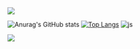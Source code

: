 <!--## Hi there 👋
**ghghgh0101/ghghgh0101** is a ✨ _special_ ✨ repository because its `README.md` (this file) appears on your GitHub profile.

Here are some ideas to get you started:

- 🔭 I’m currently working on ...
- 🌱 I’m currently learning ...
- 👯 I’m looking to collaborate on ...
- 🤔 I’m looking for help with ...
- 💬 Ask me about ...
- 📫 How to reach me: ...
- 😄 Pronouns: ...
- ⚡ Fun fact: ...
-->
<!-- https://hulrud.tistory.com/3 -->
<!-- https://github.com/kyechan99/capsule-render
헤더 : <img src="https://capsule-render.vercel.app/api?type=모양&color=색상코드&height=높이&section=header&text=텍스트&fontSize=텍스트크기" />
푸터 : <img src="https://capsule-render.vercel.app/api?type=모양&color=색상코드&height=높이&section=footer&text=텍스트&fontSize=텍스트크기" />
 -->

<!-- https://github.com/anuraghazra/github-readme-stats -->
<!-- 사용한 언어 비율을 나타내는 위젯
[![Top Langs](https://github-readme-stats.vercel.app/api/top-langs/?username=ghghgh0101)](https://github.com/anuraghazra/github-readme-stats)

본인의 깃허브에 대한 평판
[![Anurag's GitHub stats](https://github-readme-stats.vercel.app/api?username=깃허브아이디)](https://github.com/anuraghazra/github-readme-stats)

velog 글 가져오기 https://github.com/eungyeole/velog-readme-stats
[![Velog's GitHub stats](https://velog-readme-stats.vercel.app/api?name=벨로그아이디)](벨로그링크)

badge 만들기 (shields.io) https://simpleicons.org/ 로고 아이콘과 공식 색상을 알 수 있는 사이트
<a href="링크"><img src="https://img.shields.io/badge/텍스트-색상코드?style=flat-square&logo=로고이름&logoColor=로고색"/></a> 
는 링크에 연결할 때 사용하는 태그입니다. 연결할 링크가 없을 경우에는 삭제해서 사용하세요.
컬러 코드를 기입할 때에는 #을 빼고 숫자나 영어만 씁니다!
예시 : 
<a href="https://www.instagram.com/"><img src="https://img.shields.io/badge/Instagram-E4405F?style=flat-square&logo=Instagram&logoColor=white"/></a>

badge 만들기 (awesome-badges) https://github.com/Envoy-VC/awesome-badges 
![js](https://img.shields.io/badge/JavaScript-F7DF1E?style=for-the-badge&logo=JavaScript&logoColor=white)

Github Readme Streak states : http://streak-stats.demolab.com/demo/
username에 깃허브 아이디를 써 주시고, 여러가지 옵션을 선택한 후 Markdown을 리드미에 붙여넣기 하시면 됩니다.

타이핑 애니메이션 넣기 https://readme-typing-svg.demolab.com/demo/ 
위 사이트에서 타이핑 애니메이션이 적용 된 글자를 리드미에 추가할 수 있습니다. 마찬가지로 마크다운 또는 HTML 코드를 복사 붙여넣기 하면 됩니다.
[![Typing SVG](https://readme-typing-svg.demolab.com/?lines=첫번째+줄+의+텍스트;두번째+줄+의+텍스트)](https://git.io/typing-svg)

토글 넣기
<details>
  <summary>
    토글 제목
  </summary>
     토글 안 내용
</details>

<details>
  <summary>
    <img src="https://raw.githubusercontent.com/Tarikul-Islam-Anik/Animated-Fluent-Emojis/master/Emojis/Hand%20gestures/Eyes.png" alt="Eyes" width="2%" /> 내가 지금 배우는 ... 
  </summary>
     <br>
    
  ![js](https://img.shields.io/badge/JavaScript-F7DF1E?style=for-the-badge&logo=JavaScript&logoColor=white) ![html](https://img.shields.io/badge/HTML5-E34F26?style=for-the-badge&logo=html5&logoColor=white) ![css](https://img.shields.io/badge/CSS-239120?&style=for-the-badge&logo=css3&logoColor=white) ![react](https://img.shields.io/badge/React-20232A?style=for-the-badge&logo=react&logoColor=61DAFB)  
  ![MySQL](https://img.shields.io/badge/mysql-%2300f.svg?style=for-the-badge&logo=mysql&logoColor=white) ![java](https://img.shields.io/badge/Java-ED8B00?style=for-the-badge&logo=openjdk&logoColor=white) ![c](https://img.shields.io/badge/C-00599C?style=for-the-badge&logo=c&logoColor=white) ![python](https://img.shields.io/badge/Python-14354C?style=for-the-badge&logo=python&logoColor=white) ![kotlin](https://img.shields.io/badge/Kotlin-0095D5?&style=for-the-badge&logo=kotlin&logoColor=white) ![spring](https://img.shields.io/badge/Spring-6DB33F?style=for-the-badge&logo=spring&logoColor=white) 

</details>
-->

<img src="https://capsule-render.vercel.app/api?type=waving&color=BDBDC8&height=150&section=header&text=HiThere&fontSize=16" />

![Anurag's GitHub stats](https://github-readme-stats.vercel.app/api?username=ghghgh0101&hide=contribs,prs&show_icons=true&theme=테마)
[![Top Langs](https://github-readme-stats.vercel.app/api/top-langs/?username=ghghgh0101)](https://github.com/anuraghazra/github-readme-stats)
![js](https://img.shields.io/badge/JavaScript-F7DF1E?style=for-the-badge&logo=JavaScript&logoColor=white)

<img src="https://capsule-render.vercel.app/api?type=waving&color=BDBDC8&height=150&section=footer" />
